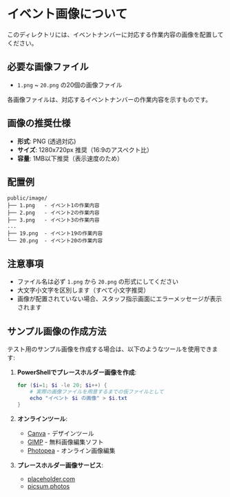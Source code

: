 # イベント画像について

このディレクトリには、イベントナンバーに対応する作業内容の画像を配置してください。

## 必要な画像ファイル

- `1.png` ~ `20.png` の20個の画像ファイル

各画像ファイルは、対応するイベントナンバーの作業内容を示すものです。

## 画像の推奨仕様

- **形式**: PNG (透過対応)
- **サイズ**: 1280x720px 推奨（16:9のアスペクト比）
- **容量**: 1MB以下推奨（表示速度のため）

## 配置例

```
public/image/
├── 1.png   - イベント1の作業内容
├── 2.png   - イベント2の作業内容
├── 3.png   - イベント3の作業内容
...
├── 19.png  - イベント19の作業内容
└── 20.png  - イベント20の作業内容
```

## 注意事項

- ファイル名は必ず `1.png` から `20.png` の形式にしてください
- 大文字小文字を区別します（すべて小文字推奨）
- 画像が配置されていない場合、スタッフ指示画面にエラーメッセージが表示されます

## サンプル画像の作成方法

テスト用のサンプル画像を作成する場合は、以下のようなツールを使用できます:

1. **PowerShellでプレースホルダー画像を作成**:
   ```powershell
   for ($i=1; $i -le 20; $i++) {
       # 実際の画像ファイルを用意するまでの仮ファイルとして
       echo "イベント $i の画像" > $i.txt
   }
   ```

2. **オンラインツール**:
   - [Canva](https://www.canva.com/) - デザインツール
   - [GIMP](https://www.gimp.org/) - 無料画像編集ソフト
   - [Photopea](https://www.photopea.com/) - オンライン画像編集

3. **プレースホルダー画像サービス**:
   - [placeholder.com](https://placeholder.com/)
   - [picsum.photos](https://picsum.photos/)
